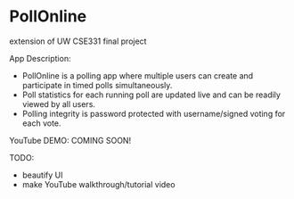 
# PollOnline

extension of UW CSE331 final project

App Description:
  - PollOnline is a polling app where multiple users can create and participate in timed polls simultaneously.
  - Poll statistics for each running poll are updated live and can be readily viewed by all users.
  - Polling integrity is password protected with username/signed voting for each vote.

YouTube DEMO: COMING SOON!

TODO:
  - beautify UI
  - make YouTube walkthrough/tutorial video
